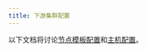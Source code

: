 ```yaml
---
title: 下游集群配置
---
```


<head>
  <link rel="canonical" href="https://ranchermanager.docs.rancher.com/zh/reference-guides/cluster-configuration/downstream-cluster-configuration"/>
</head>

以下文档将讨论[节点模板配置](./node-template-configuration.md)和[主机配置](./machine-configuration.md)。
